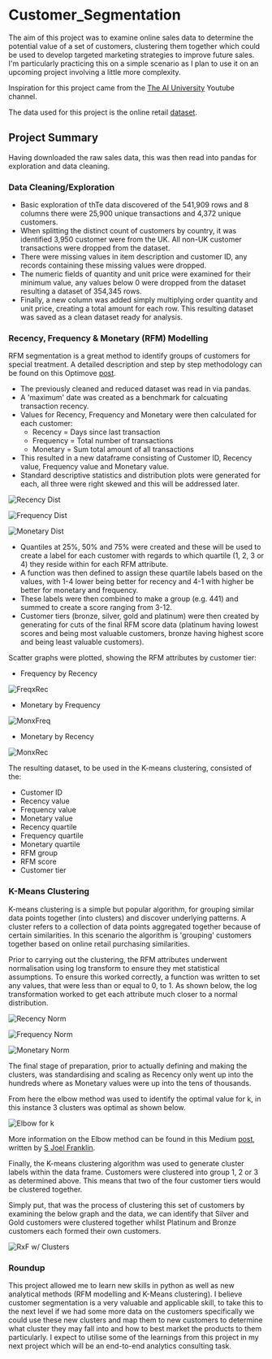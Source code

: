 # Customer_Segmentation

The aim of this project was to examine online sales data to determine the potential value of a set of customers, clustering them together which could be used to develop targeted marketing strategies to improve future sales. I'm particularly practicing this on a simple scenario as I plan to use it on an upcoming project involving a little more complexity.

Inspiration for this project came from the [The AI University](https://www.youtube.com/channel/UCv6Uw36LRbYnX4HDxKPguKg) Youtube channel.

The data used for this project is the online retail [dataset](http://archive.ics.uci.edu/ml/machine-learning-databases/00352/).

## Project Summary

Having downloaded the raw sales data, this was then read into pandas for exploration and data cleaning.

### Data Cleaning/Exploration

- Basic exploration of thTe data discovered of the 541,909 rows and 8 columns there were 25,900 unique transactions and 4,372 unique customers.
- When splitting the distinct count of customers by country, it was identified 3,950 customer were from the UK. All non-UK customer transactions were dropped from the dataset.
- There were missing values in item description and customer ID, any records containing these missing values were dropped. 
- The numeric fields of quantity and unit price were examined for their minimum value, any values below 0 were dropped from the dataset resulting a dataset of 354,345 rows.
- Finally, a new column was added simply multiplying order quantity and unit price, creating a total amount for each row. This resulting dataset was saved as a clean dataset ready for analysis.

### Recency, Frequency & Monetary (RFM) Modelling

RFM segmentation is a great method to identify groups of customers for special treatment. A detailed description and step by step methodology can be found on this Optimove [post](https://www.optimove.com/resources/learning-center/rfm-segmentation).

- The previously cleaned and reduced dataset was read in via pandas.
- A 'maximum' date was created as a benchmark for calcuating transaction recency.
- Values for Recency, Frequency and Monetary were then calculated for each customer:
    - Recency = Days since last transaction
    - Frequency = Total number of transactions
    - Monetary = Sum total amount of all transactions
 - This resulted in a new dataframe consisting of Customer ID, Recency value, Frequency value and Monetary value.
 - Standard descriptive statistics and distribution plots were generated for each, all three were right skewed and this will be addressed later.

![Recency Dist](https://github.com/Dejean97/Customer_Segmentation/blob/main/Recency%20Dist.png)

![Frequency Dist](https://github.com/Dejean97/Customer_Segmentation/blob/main/Frequency%20Dist.png)

![Monetary Dist](https://github.com/Dejean97/Customer_Segmentation/blob/main/Monetary%20Dist.png)

 - Quantiles at 25%, 50% and 75% were created and these will be used to create a label for each customer with regards to which quartile (1, 2, 3 or 4) they reside within for each RFM attribute.
 - A function was then defined to assign these quartile labels based on the values, with 1-4 lower being better for recency and 4-1 with higher be better for monetary and frequency.
 - These labels were then combined to make a group (e.g. 441) and summed to create a score ranging from 3-12.
 - Customer tiers (bronze, silver, gold and platinum) were then created by generating for cuts of the final RFM score data (platinum having lowest scores and being most valuable customers, bronze having highest score and being least valuable customers).

Scatter graphs were plotted, showing the RFM attributes by customer tier:

- Frequency by Recency


![FreqxRec](https://github.com/Dejean97/Customer_Segmentation/blob/main/FreqxRec.png)

- Monetary by Frequency


![MonxFreq](https://github.com/Dejean97/Customer_Segmentation/blob/main/MonxFreq.png)

- Monetary by Recency


![MonxRec](https://github.com/Dejean97/Customer_Segmentation/blob/main/MonxRec.png)

The resulting dataset, to be used in the K-means clustering, consisted of the:
- Customer ID
- Recency value
- Frequency value
- Monetary value
- Recency quartile
- Frequency quartile
- Monetary quartile
- RFM group
- RFM score
- Customer tier

### K-Means Clustering

K-means clustering is a simple but popular algorithm, for grouping similar data points together (into clusters) and discover underlying patterns. A cluster refers to a collection of data points aggregated together because of certain similarities. In this scenario the algorithm is 'grouping' customers together based on online retail purchasing similarities.

Prior to carrying out the clustering, the RFM attributes underwent normalisation using log transform to ensure they met statistical assumptions. To ensure this worked correctly, a function was written to set any values, that were less than or equal to 0, to 1. As shown below, the log transformation worked to get each attribute much closer to a normal distribution.

![Recency Norm](https://github.com/Dejean97/Customer_Segmentation/blob/main/Recency%20Norm.png)

![Frequency Norm](https://github.com/Dejean97/Customer_Segmentation/blob/main/Frequency%20Norm.png)

![Monetary Norm](https://github.com/Dejean97/Customer_Segmentation/blob/main/Monetary%20Norm.png)

The final stage of preparation, prior to actually defining and making the clusters, was standardising and scaling as Recency only went up into the hundreds where as Monetary values were up into the tens of thousands.

From here the elbow method was used to identify the optimal value for k, in this instance 3 clusters was optimal as shown below.

![Elbow for k](https://github.com/Dejean97/Customer_Segmentation/blob/main/Elbow%20for%20Optimal%20k.png)

More information on the Elbow method can be found in this Medium [post](https://medium.com/analytics-vidhya/elbow-method-of-k-means-clustering-algorithm-a0c916adc540), written by [S Joel Franklin](https://medium.com/@joel_34096).

Finally, the K-means clustering algorithm was used to generate cluster labels within the data frame. Customers were clustered into group 1, 2 or 3 as determined above. This means that two of the four customer tiers would be clustered together.

Simply put, that was the process of clustering this set of customers by examining the below graph and the data, we can identify that Silver and Gold customers were clustered together whilst Platinum and Bronze customers each formed their own customers.

![RxF w/ Clusters](https://github.com/Dejean97/Customer_Segmentation/blob/main/Recency%20x%20Frequency%20with%20Clusters.png)

### Roundup

This project allowed me to learn new skills in python as well as new analytical methods (RFM modelling and K-Means clustering). I believe customer segmentation is a very valuable and applicable skill, to take this to the next level if we had some more data on the customers specifically we could use these new clusters and map them to new customers to determine what cluster they may fall into and how to best market the products to them particularly. I expect to utilise some of the learnings from this project in my next project which will be an end-to-end analytics consulting task.
